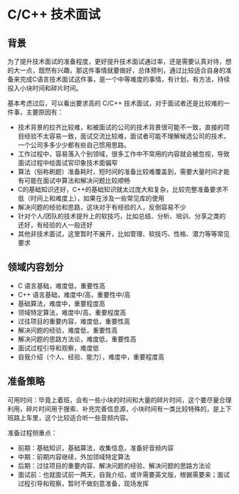 # C/C++ 技术面试

## 背景

为了提升技术面试的准备程度，更好提升技术面试通过率，还是需要认真对待，想的大一点，既然有兴趣，那这件事情就要做好，总体预判，通过比较适合自身的准备来完成C语言技术面试这件事，是一个中等难度的事情，有计划，有方法，持续投入小块时间和碎片时间。

基本考虑过后，可以看出要求高的 C/C++ 技术面试，对于面试者还是比较难的一件事，主要原因有：

- 技术背景的拉齐比较难，和被面试的公司的技术背景很可能不一致，直接的项目经验不太容易一致，面试交流比较难，面试者可能不理解候选公司的技术，一个公司多多少少都有些自己惯用思路。
- 工作过程中，容易落入个别领域，很多工作中不常用的内容就会被忽视，导致面试过程中给面试官印象技术面偏窄
- 算法（俗称刷题）准备耗时，短时间的准备比较难覆盖到，需要大量时间才能有可能在面试中算法和解决问题比较顺畅
- C的基础知识还好，C++的基础知识就太过庞大和复杂，比较完整准备要求不低（时间上和难度上），如果在涉及一些常见库的使用
- 解决问题的经验和思路，这块对于有经验的人，反倒容易不少
- 针对个人/团队的技术提升上的软技巧，比如总结、分析、培训、分享之类的还好，有经验的人一般还好
- 其他非技术面试，这里暂时不展开，比如管理、软技巧、性格、潜力等等常见要求

## 领域内容划分

* C 语言基础，难度低，重要性高
* C++ 语言基础，难度中/高，重要性中/高
* 基础算法，难度中，重要程度高
* 领域特定算法，难度中/高，重要程度高
* 过往项目的重要内容，难度低，重要性高
* 解决问题的经验，难度低，重要性高
* 解决问题的思路方法论，难度低，重要性高
* 面试过程引导和观察，难度低
* 自我介绍（个人、经验、能力），难度中，重要程度高

## 准备策略

可用时间：毕竟上着班，会有一些小块的时间和大量的碎片时间，这个要尽量合理利用，碎片时间用于搜索、补充完善信息源，小块时间有一类比较特殊的，是上下班路上车里，这个比较适合听一些音频内容。

准备过程侧重点：

- 前期：基础知识，基础算法，收集信息，准备好音频内容
- 中期：前期内容继续，外加领域特定算法
- 后期：过往项目的重要内容、解决问题的经验、解决问题的思路方法论
- 面试前：也就面试前一两天，自我介绍，或许需要英文版，根据需要来；面试过程引导和观察，暂时不做刻意准备，现场发挥